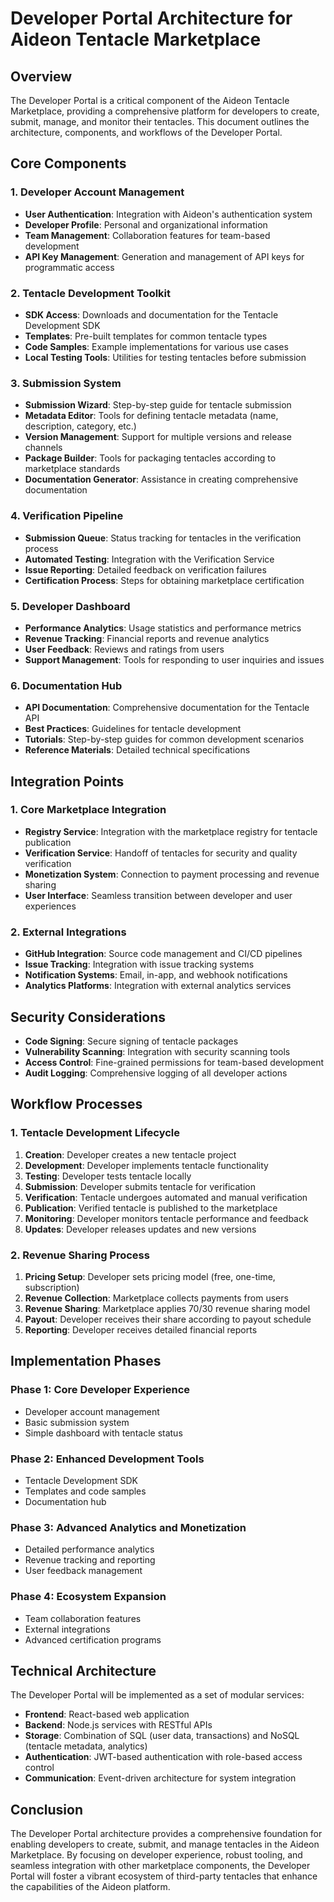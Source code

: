 # Developer Portal Architecture for Aideon Tentacle Marketplace

## Overview

The Developer Portal is a critical component of the Aideon Tentacle Marketplace, providing a comprehensive platform for developers to create, submit, manage, and monitor their tentacles. This document outlines the architecture, components, and workflows of the Developer Portal.

## Core Components

### 1. Developer Account Management

- **User Authentication**: Integration with Aideon's authentication system
- **Developer Profile**: Personal and organizational information
- **Team Management**: Collaboration features for team-based development
- **API Key Management**: Generation and management of API keys for programmatic access

### 2. Tentacle Development Toolkit

- **SDK Access**: Downloads and documentation for the Tentacle Development SDK
- **Templates**: Pre-built templates for common tentacle types
- **Code Samples**: Example implementations for various use cases
- **Local Testing Tools**: Utilities for testing tentacles before submission

### 3. Submission System

- **Submission Wizard**: Step-by-step guide for tentacle submission
- **Metadata Editor**: Tools for defining tentacle metadata (name, description, category, etc.)
- **Version Management**: Support for multiple versions and release channels
- **Package Builder**: Tools for packaging tentacles according to marketplace standards
- **Documentation Generator**: Assistance in creating comprehensive documentation

### 4. Verification Pipeline

- **Submission Queue**: Status tracking for tentacles in the verification process
- **Automated Testing**: Integration with the Verification Service
- **Issue Reporting**: Detailed feedback on verification failures
- **Certification Process**: Steps for obtaining marketplace certification

### 5. Developer Dashboard

- **Performance Analytics**: Usage statistics and performance metrics
- **Revenue Tracking**: Financial reports and revenue analytics
- **User Feedback**: Reviews and ratings from users
- **Support Management**: Tools for responding to user inquiries and issues

### 6. Documentation Hub

- **API Documentation**: Comprehensive documentation for the Tentacle API
- **Best Practices**: Guidelines for tentacle development
- **Tutorials**: Step-by-step guides for common development scenarios
- **Reference Materials**: Detailed technical specifications

## Integration Points

### 1. Core Marketplace Integration

- **Registry Service**: Integration with the marketplace registry for tentacle publication
- **Verification Service**: Handoff of tentacles for security and quality verification
- **Monetization System**: Connection to payment processing and revenue sharing
- **User Interface**: Seamless transition between developer and user experiences

### 2. External Integrations

- **GitHub Integration**: Source code management and CI/CD pipelines
- **Issue Tracking**: Integration with issue tracking systems
- **Notification Systems**: Email, in-app, and webhook notifications
- **Analytics Platforms**: Integration with external analytics services

## Security Considerations

- **Code Signing**: Secure signing of tentacle packages
- **Vulnerability Scanning**: Integration with security scanning tools
- **Access Control**: Fine-grained permissions for team-based development
- **Audit Logging**: Comprehensive logging of all developer actions

## Workflow Processes

### 1. Tentacle Development Lifecycle

1. **Creation**: Developer creates a new tentacle project
2. **Development**: Developer implements tentacle functionality
3. **Testing**: Developer tests tentacle locally
4. **Submission**: Developer submits tentacle for verification
5. **Verification**: Tentacle undergoes automated and manual verification
6. **Publication**: Verified tentacle is published to the marketplace
7. **Monitoring**: Developer monitors tentacle performance and feedback
8. **Updates**: Developer releases updates and new versions

### 2. Revenue Sharing Process

1. **Pricing Setup**: Developer sets pricing model (free, one-time, subscription)
2. **Revenue Collection**: Marketplace collects payments from users
3. **Revenue Sharing**: Marketplace applies 70/30 revenue sharing model
4. **Payout**: Developer receives their share according to payout schedule
5. **Reporting**: Developer receives detailed financial reports

## Implementation Phases

### Phase 1: Core Developer Experience

- Developer account management
- Basic submission system
- Simple dashboard with tentacle status

### Phase 2: Enhanced Development Tools

- Tentacle Development SDK
- Templates and code samples
- Documentation hub

### Phase 3: Advanced Analytics and Monetization

- Detailed performance analytics
- Revenue tracking and reporting
- User feedback management

### Phase 4: Ecosystem Expansion

- Team collaboration features
- External integrations
- Advanced certification programs

## Technical Architecture

The Developer Portal will be implemented as a set of modular services:

- **Frontend**: React-based web application
- **Backend**: Node.js services with RESTful APIs
- **Storage**: Combination of SQL (user data, transactions) and NoSQL (tentacle metadata, analytics)
- **Authentication**: JWT-based authentication with role-based access control
- **Communication**: Event-driven architecture for system integration

## Conclusion

The Developer Portal architecture provides a comprehensive foundation for enabling developers to create, submit, and manage tentacles in the Aideon Marketplace. By focusing on developer experience, robust tooling, and seamless integration with other marketplace components, the Developer Portal will foster a vibrant ecosystem of third-party tentacles that enhance the capabilities of the Aideon platform.
